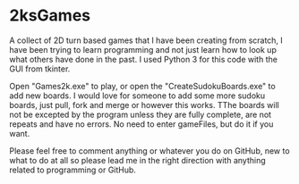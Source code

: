 # 2ksGames
A collect of 2D turn based games that I have been creating from scratch, 
I have been trying to learn programming and not just learn how to look up what others have done in the past. 
I used Python 3 for this code with the GUI from tkinter.

Open "Games2k.exe" to play, or open the "CreateSudokuBoards.exe" to add new boards.
I would love for someone to add some more sudoku boards, just pull, fork and merge or however this works.
TThe boards will not be excepted by the program unless they are fully complete, are not repeats and have no errors.
No need to enter gameFiles, but do it if you want.

Please feel free to comment anything or whatever you do on GitHub, 
new to what to do at all so please lead me in the right direction with anything related to programming or GitHub. 